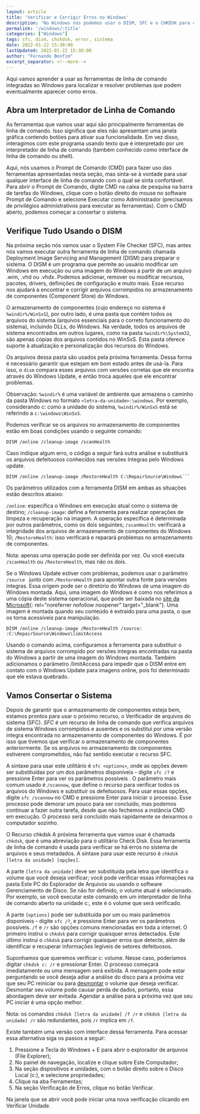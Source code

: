 ```yaml
---
layout: article
title: 'Verificar e Corrigir Erros no Windows'
description: 'No Windows nós podemos usar o DISM, SFC e o CHKDSK para concertar erros no sistema. É o que vamos aprender.'
permalink: '/windows/:title'
categories: ["Windows"]
tags: sfc, dism, chskdsk, error, sistema
date: 2022-01-22 15:30:00
lastUpdated: 2022-01-22 15:30:00
author: "Fernando Bonfim"
excerpt_separator: <!--more-->
---
```

Aqui vamos aprender a usar as ferramentas de linha de comando integradas ao Windows para localizar e resolver problemas que podem eventualmente aparecer como erros.
<!--more-->
## Abra um Interpretador de Linha de Comando
As ferramentas que vamos usar aqui são principalmente ferramentas de linha de comando. Isso significa que eles não apresentam uma janela gráfica contendo botões para ativar sua funcionalidade. Em vez disso, interagimos com este programa usando texto que é interpretado por um interpretador de linha de comando (também conhecido como interface de linha de comando ou shell).

Aqui, nós usamos o Prompt de Comando (CMD) para fazer uso das ferramentas apresentadas nesta seção, mas sinta-se à vontade para usar qualquer interface de linha de comando com o qual se sinta confortável. Para abrir o Prompt de Comando, digite CMD na caixa de pesquisa na barra de tarefas do Windows, clique com o botão direito do mouse no software Prompt de Comando e selecione Executar como Administrador (precisamos de privilégios administrativos para executar as ferramentas). Com o CMD aberto, podemos começar a consertar o sistema.

## Verifique Tudo Usando o DISM
Na próxima seção nós vamos usar o System File Checker (SFC), mas antes nós vamos executar outra ferramenta de linha de comando chamada Deployment Image Servicing and Management (DISM) para preparar o sistema. O DISM é um programa que permite ao usuário modificar um Windows em execução ou uma imagem do Windows a partir de um arquivo .wim, .vhd ou .vhdx. Podemos adicionar, remover ou modificar recursos, pacotes, drivers, definições de configuração e muito mais. Esse recurso nos ajudará a encontrar e corrigir arquivos corrompidos no armazenamento de componentes (Component Store) do Windows.

O armazenamento de componentes (cujo endereço no sistema é ```%windir%/WinSxS```), por outro lado, é uma pasta que contém todos os arquivos do sistema (arquivos essenciais para o correto funcionamento do sistema), incluindo DLLs, do Windows. Na verdade, todos os arquivos de sistema encontrados em outros lugares, como na pasta ```%windir%\System32```, são apenas cópias dos arquivos contidos no WinSxS. Esta pasta oferece suporte à atualização e personalização dos recursos do Windows.

Os arquivos dessa pasta são usados pela próxima ferramenta. Dessa forma é necessário garantir que estejam em bom estado antes de usá-la. Para isso, o ```dism``` compara esses arquivos com versões corretas que ele encontra através do Windows Update, e então troca aqueles que ele encontrar problemas.

Observação: ```%windir%``` é uma variável de ambiente que armazena o caminho da pasta Windows no formato ```<letra-da-unidade>:\windows```. Por exemplo, considerando c: como a unidade do sistema, ```%windir%/WinSxS``` está se referindo a ```c:\windows\WinSxS```.

Podemos verificar se os arquivos no armazenamento de componentes estão em boas condições usando o seguinte comando:

~~~ console
DISM /online /cleanup-image /scanHealth
~~~

Caso indique algum erro, o código a seguir fará outra análise e substituirá os arquivos defeituosos conhecidos nas versões íntegras pelo Windows update.

~~~ console
DISM /online /cleanup-image /RestoreHealth C:\RepairSource\Windows```
~~~

Os parâmetros utilizados com a ferramenta DISM em ambas as situações estão descritos abaixo:

```/online```: especifica o Windows em execução atual como o sistema de destino;
```/cleanup-image```: define a ferramenta para realizar operações de limpeza e recuperação na imagem. A operação específica é determinada por outros parâmetros, como os dois seguintes;
```/scanHealth```: verificará a integridade dos arquivos de armazenamento de componentes do Windows 10;
```/RestoreHealth```: isso verificará e reparará problemas no armazenamento de componentes.

Nota: apenas uma operação pode ser definida por vez. Ou você executa ```/scanHealth``` ou ```/RestoreHealth```, mas não os dois.

Se o Windows Update estiver com problemas, podemos usar o parâmetro ```/source ``` junto com ```/RestoreHealth``` para apontar outra fonte para versões íntegras. Essa origem pode ser o diretório do Windows de uma imagem do Windows montada. Aqui, uma imagem do Windows é como  nos referimos a uma cópia deste sistema operacional, que pode ser baixada no [site da Microsoft](https://www.pcmag.com/encyclopedia/term/mount){: rel="noreferrer nofollow noopener" target="_blank"}. Uma imagem é montada quando seu conteúdo é extraído para uma pasta, o que os torna acessíveis para manipulação.

~~~ console
DISM /online /cleanup-image /RestoreHealth /source: :C:\RepairSource\Windows\limitAccess
~~~

Usando o comando acima, configuramos a ferramenta para substituir o sistema de arquivos corrompido por versões íntegras encontradas na pasta do Windows a partir de uma imagem do Windows montada. Também adicionamos o parâmetro /limitAccess para impedir que o DISM entre em contato com o Windows Update para imagens online, pois foi determinado que ele estava quebrado.

## Vamos Consertar o Sistema
Depois de garantir que o armazenamento de componentes esteja bem, estamos prontos para usar o próximo recurso, o Verificador de arquivos do sistema (SFC). <dfn>SFC</dfn> é um recurso de linha de comando que verifica arquivos de sistema Windows corrompidos e ausentes e os substitui por uma versão íntegra encontrada no armazenamento de componentes do Windows. É por isso que tivemos que verificar o armazenamento de componentes anteriormente. Se os arquivos no armazenamento de componentes estiverem comprometidos, não faz sentido executar o recurso SFC.

A sintaxe para usar este utilitário é ```sfc <options>```, onde as opções devem ser substituídas por um dos parâmetros disponíveis - digite ```sfc /?``` e pressione Enter para ver os parâmetros possíveis . O parâmetro mais comum usado é ```/scannow```, que define o recurso para verificar todos os arquivos do Windows e substituir os defeituosos. Para usar essas opções, digite ```sfc /scannow``` no CMD e pressione Enter para iniciar o processo. Esse processo pode demorar um pouco para ser concluído, mas podemos continuar a fazer outra tarefa, desde que não fechemos a instância CMD em execução. O processo será concluído mais rapidamente se deixarmos o computador sozinho.

O Recurso chkdsk
A próxima ferramenta que vamos usar é chamada ```chkdsk```, que é uma abreviação para o utilitário Check Disk. Essa ferramenta de linha de comando é usada para verificar se há erros no sistema de arquivos e seus metadados. A sintaxe para usar este recurso é ```chkdsk [letra da unidade] [opções]```.

A parte ```[letra da unidade]``` deve ser substituída pela letra que identifica o volume que você deseja verificar; você pode verificar essas informações na pasta Este PC do Explorador de Arquivos ou usando o software Gerenciamento de Disco. Se não for definido, o volume atual é selecionado. Por exemplo, se você executar este comando em um interpretador de linha de comando aberto na unidade c:, este é o volume que será verificado.

A parte ```[options]``` pode ser substituída por um ou mais parâmetros disponíveis - digite ```sfc /?```, e pressione Enter para ver os parâmetros possíveis. ```/f``` e ```/r``` são opções comuns mencionadas em toda a internet. O primeiro instrui o ```chkdsk``` para corrigir quaisquer erros detectados. Este último instrui o ```chkdsk``` para corrigir quaisquer erros que detecte, além de identificar e recuperar informações legíveis de setores defeituosos.

Suponhamos que queremos verificar c: volume. Nesse caso, poderíamos digitar ```chkdsk c: /r``` e pressionar Enter. O processo começará imediatamente ou uma mensagem será exibida. A mensagem pode estar perguntando se você deseja adiar a análise do disco para a próxima vez que seu PC reiniciar ou para <a href="https://www.pcmag.com/encyclopedia/term/unmount" target="_blank" rel="noopener noreferrer nofollow">desmontar</a> o volume que deseja verificar. Desmontar seu volume pode causar perda de dados, portanto, essa abordagem deve ser evitada. Agendar a análise para a próxima vez que seu PC iniciar é uma opção melhor.

Nota: os comandos ```chkdsk [letra da unidade] /f /r``` e ```chkdsk [letra da unidade] /r``` são redundantes, pois ```/r``` implica em ```/f```.

Existe também uma versão com interface dessa ferramenta. Para acessar essa alternativa siga os passos a seguir:

1. Pressione a Tecla do Windows + E para abrir o explorador de arquivos (File Explorer);
2. No painel de navegação, localize e clique sobre Este Computador;
3. Na seção dispositivos e unidades, com o botão direito sobre o Disco Local (c:), e selecione propriedades;
4. Clique na aba Ferramentas;
5. Na seção Verificação de Erros, clique no botão Verificar.

Na janela que se abrir você pode iniciar uma nova verificação clicando em Verificar Unidade. 